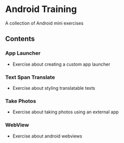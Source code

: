 # Android Training
A collection of Android mini exercises

## Contents
### App Launcher
- Exercise about creating a custom app launcher
### Text Span Translate
- Exercise about styling translatable texts
### Take Photos
- Exercise about taking photos using an external app
### WebView
- Exercise about android webviews
